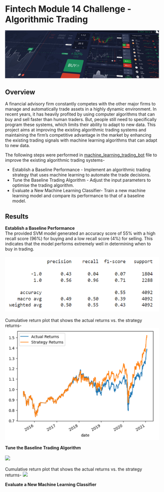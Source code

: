 # Fintech Module 14 Challenge - Algorithmic Trading
![](https://github.com/Karthi-k-a/Fintech_Module14_Challenge_Algorithmic-Trading/blob/main/Images/14-challenge-image.png)

## Overview
A financial advisory firm constantly competes with the other major firms to manage and automatically trade assets in a highly dynamic environment. In recent years, it has heavily profited by using computer algorithms that can buy and sell faster than human traders. But, people still need to specifically program these systems, which limits their ability to adapt to new data. This project aims at improving the existing algorithmic trading systems and maintaining the firm’s competitive advantage in the market by enhancing the existing trading signals with machine learning algorithms that can adapt to new data.

The following steps were performed in [machine_learning_trading_bot](https://github.com/Karthi-k-a/Fintech_Module14_Challenge_Algorithmic-Trading/blob/main/machine_learning_trading_bot.ipynb) file to improve the existing algorithmic trading systems-
- Establish a Baseline Performance - Implement an algorithmic trading strategy that uses machine learning to automate the trade decisions.
- Tune the Baseline Trading Algorithm - Adjust the input parameters to optimise the trading algorithm.
- Evaluate a New Machine Learning Classifier- Train a new machine learning model and compare its performance to that of a baseline model.

## Results
**Establish a Baseline Performance**<br>
The provided SVM model generated an accuracy score of 55% with a high recall score (96%) for buying and a low recall score (4%) for selling. This indicates that the model performs extremely well in determining when to buy in trading.<br>
<br>
![](https://github.com/Karthi-k-a/Fintech_Module14_Challenge_Algorithmic-Trading/blob/main/Images/1.1.png)<br>
<br>
Cumulative return plot that shows the actual returns vs. the strategy returns-
![](https://github.com/Karthi-k-a/Fintech_Module14_Challenge_Algorithmic-Trading/blob/main/Images/1.png)

**Tune the Baseline Trading Algorithm**
<br>
<br>
![](https://github.com/Karthi-k-a/Fintech_Module14_Challenge_Algorithmic-Trading/blob/main/Images/?.png)<br>
<br>
Cumulative return plot that shows the actual returns vs. the strategy returns-
![](https://github.com/Karthi-k-a/Fintech_Module14_Challenge_Algorithmic-Trading/blob/main/Images/?.png)


**Evaluate a New Machine Learning Classifier**
